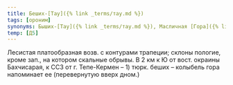 ```yaml
---
title: Беших-[Тау]({% link _terms/тау.md %})
tags: [ороним]
synonyms: Быших-[Тау]({% link _terms/тау.md %}), Масличная [Гора]({% link _terms/гора.md %})
temp: [Д5]
---
```


Лесистая платообразная возв. с контурами трапеции; склоны пологие, кроме зап.,
на котором скальные обрывы. В 2 км к Ю от вост. окраины Бахчисарая, к ССЗ от г.
Тепе-Кермен – 1) тюрк. беших – колыбель гора напоминает ее (перевернутую вверх
дном.)
